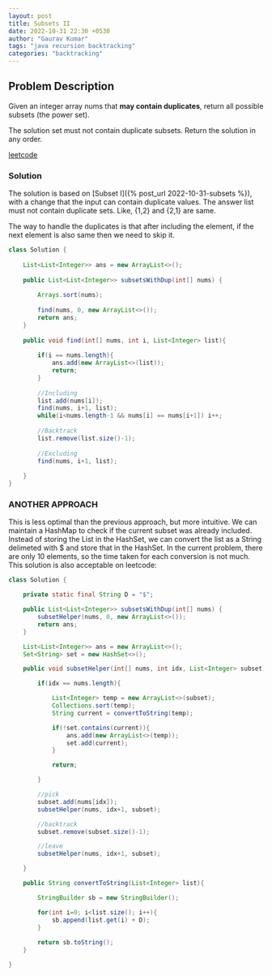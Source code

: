 ```yaml
---
layout: post
title: Subsets II
date: 2022-10-31 22:30 +0530
author: "Gaurav Kumar"
tags: "java recursion backtracking"
categories: "backtracking"
---
```


## Problem Description

Given an integer array nums that __may contain duplicates__, return all possible subsets (the power set).  

The solution set must not contain duplicate subsets. Return the solution in any order.  

[leetcode](https://leetcode.com/problems/subsets-ii/)

### Solution

The solution is based on [Subset I]({% post_url 2022-10-31-subsets %}), with a change that the input can contain duplicate values. The answer list must not contain duplicate sets. Like, {1,2} and {2,1} are same.  

The way to handle the duplicates is that after including the element, if the next element is also same then we need to skip it.  

```java
class Solution {
    
    List<List<Integer>> ans = new ArrayList<>();
    
    public List<List<Integer>> subsetsWithDup(int[] nums) {
        
        Arrays.sort(nums);
        
        find(nums, 0, new ArrayList<>());
        return ans;
    }
    
    public void find(int[] nums, int i, List<Integer> list){
        
        if(i == nums.length){
            ans.add(new ArrayList<>(list));
            return;
        }
        
        //Including
        list.add(nums[i]);
        find(nums, i+1, list);
        while(i<nums.length-1 && nums[i] == nums[i+1]) i++;
        
        //Backtrack
        list.remove(list.size()-1);
        
        //Excluding
        find(nums, i+1, list);
        
    }
}
```

### ANOTHER APPROACH

This is less optimal than the previous approach, but more intuitive. We can maintain a HashMap to check if the current subset was already included. Instead of storing the List in the HashSet, we can convert the list as a String delimeted with $ and store that in the HashSet. In the current problem, there are only 10 elements, so the time taken for each conversion is not much. This solution is also acceptable on leetcode:

```java
class Solution {

    private static final String D = "$";

    public List<List<Integer>> subsetsWithDup(int[] nums) {
        subsetHelper(nums, 0, new ArrayList<>());
        return ans;
    }

    List<List<Integer>> ans = new ArrayList<>();
    Set<String> set = new HashSet<>();

    public void subsetHelper(int[] nums, int idx, List<Integer> subset){

        if(idx == nums.length){

            List<Integer> temp = new ArrayList<>(subset);
            Collections.sort(temp);
            String current = convertToString(temp);

            if(!set.contains(current)){
                ans.add(new ArrayList<>(temp));
                set.add(current);
            }

            return;

        }

        //pick
        subset.add(nums[idx]);
        subsetHelper(nums, idx+1, subset);

        //backtrack
        subset.remove(subset.size()-1);

        //leave
        subsetHelper(nums, idx+1, subset);

    }

    public String convertToString(List<Integer> list){

        StringBuilder sb = new StringBuilder();

        for(int i=0; i<list.size(); i++){
            sb.append(list.get(i) + D);
        }
        
        return sb.toString();
    }

}
```
